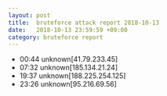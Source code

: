 ```yaml
---
layout: post
title:  bruteforce attack report 2018-10-13
date:   2018-10-13 23:59:59 +09:00
category: bruteforce report
---
```


* 00:44 unknown[41.79.233.45]
* 07:32 unknown[185.134.21.24]
* 19:37 unknown[188.225.254.125]
* 23:26 unknown[95.216.69.56]
